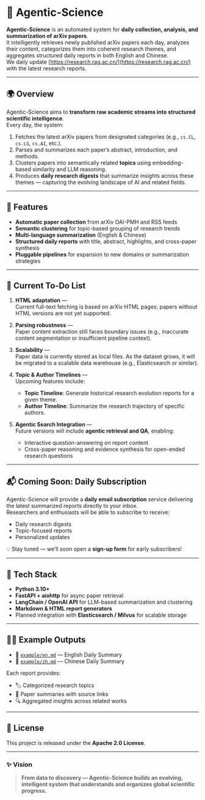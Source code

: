 # 🧠 Agentic-Science

**Agentic-Science** is an automated system for **daily collection, analysis, and summarization of arXiv papers**.  
It intelligently retrieves newly published arXiv papers each day, analyzes their content, categorizes them into coherent research themes, and aggregates structured daily reports in both English and Chinese.  
We daily update [https://research.rag.ac.cn/](https://research.rag.ac.cn/) with the latest research reports.

---

## 🌍 Overview

Agentic-Science aims to **transform raw academic streams into structured scientific intelligence**.  
Every day, the system:
1. Fetches the latest arXiv papers from designated categories (e.g., `cs.CL`, `cs.LG`, `cs.AI`, etc.).
2. Parses and summarizes each paper’s abstract, introduction, and methods.
3. Clusters papers into semantically related **topics** using embedding-based similarity and LLM reasoning.
4. Produces **daily research digests** that summarize insights across these themes — capturing the evolving landscape of AI and related fields.

---

## 🚀 Features

- **Automatic paper collection** from arXiv OAI-PMH and RSS feeds  
- **Semantic clustering** for topic-based grouping of research trends  
- **Multi-language summarization** (English & Chinese)  
- **Structured daily reports** with title, abstract, highlights, and cross-paper synthesis  
- **Pluggable pipelines** for expansion to new domains or summarization strategies  

---

## 🧩 Current To-Do List

1. **HTML adaptation** —  
   Current full-text fetching is based on arXiv HTML pages; papers without HTML versions are not yet supported.

2. **Parsing robustness** —  
   Paper content extraction still faces boundary issues (e.g., inaccurate content segmentation or insufficient pipeline context).

3. **Scalability** —  
   Paper data is currently stored as local files. As the dataset grows, it will be migrated to a scalable data warehouse (e.g., Elasticsearch or similar).

4. **Topic & Author Timelines** —  
   Upcoming features include:
   - **Topic Timeline**: Generate historical research evolution reports for a given theme.  
   - **Author Timeline**: Summarize the research trajectory of specific authors.

5. **Agentic Search Integration** —  
   Future versions will include **agentic retrieval and QA**, enabling:
   - Interactive question-answering on report content  
   - Cross-paper reasoning and evidence synthesis for open-ended research questions

---

## 📬 Coming Soon: Daily Subscription

Agentic-Science will provide a **daily email subscription** service delivering the latest summarized reports directly to your inbox.  
Researchers and enthusiasts will be able to subscribe to receive:
- Daily research digests  
- Topic-focused reports  
- Personalized updates  

💡 Stay tuned — we’ll soon open a **sign-up form** for early subscribers!

---

## 🧰 Tech Stack

- **Python 3.10+**
- **FastAPI + aiohttp** for async paper retrieval
- **LangChain / OpenAI API** for LLM-based summarization and clustering
- **Markdown & HTML report generators**
- Planned integration with **Elasticsearch / Milvus** for scalable storage

---

## 🧑‍💻 Example Outputs

- 📘 [`example/en.md`](example/en.md) — English Daily Summary  
- 📗 [`example/zh.md`](example/zh.md) — Chinese Daily Summary  

Each report provides:
- 🏷️ Categorized research topics  
- 🧩 Paper summaries with source links  
- 🔍 Aggregated insights across related works  

---

## 📄 License

This project is released under the **Apache 2.0 License**.

---

### ✨ Vision

> **From data to discovery — Agentic-Science builds an evolving, intelligent system that understands and organizes global scientific progress.**